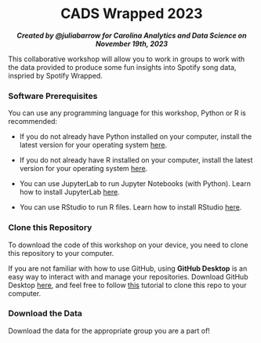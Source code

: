 <h1 align="center">CADS Wrapped 2023</h1>

<p align="center"><b><i>Created by @juliabarrow for Carolina Analytics and Data Science on November 19th, 2023</b></i></p>

 
This collaborative workshop will allow you to work in groups to work with the data provided to produce some fun insights into Spotify song data, inspried by Spotify Wrapped.


### Software Prerequisites

You can use any programming language for this workshop, Python or R is recommended:

- If you do not already have Python installed on your computer, install the latest version for your operating system [here](https://www.python.org/downloads/).

- If you do not already have R installed on your computer, install the latest version for your operating system [here](https://cloud.r-project.org).

- You can use JupyterLab to run Jupyter Notebooks (with Python). Learn how to install JupyterLab [here](https://jupyter.org/install).

- You can use RStudio to run R files. Learn how to install RStudio [here](https://posit.co/download/rstudio-desktop/).

### Clone this Repository

To download the code of this workshop on your device, you need to clone this repository to your computer.

If you are not familiar with how to use GitHub, using **GitHub Desktop** is an easy way to interact with and manage your repositories. Download GitHub Desktop [here](https://desktop.github.com), and feel free to follow [this](https://docs.github.com/en/desktop/contributing-and-collaborating-using-github-desktop/adding-and-cloning-repositories/cloning-a-repository-from-github-to-github-desktop) tutorial to clone this repo to your computer.

### Download the Data

Download the data for the appropriate group you are a part of!
